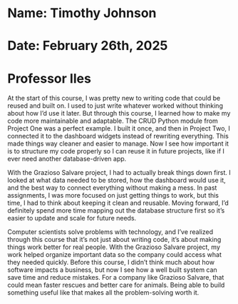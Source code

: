 # Name: Timothy Johnson

# Date: February 26th, 2025

 # Professor Iles

At the start of this course, I was pretty new to writing code that could be reused and built on. I used to just write whatever worked without thinking about how I’d use it later. But through this course, I learned how to make my code more maintainable and adaptable. The CRUD Python module from Project One was a perfect example. I built it once, and then in Project Two, I connected it to the dashboard widgets instead of rewriting everything. This made things way cleaner and easier to manage. Now I see how important it is to structure my code properly so I can reuse it in future projects, like if I ever need another database-driven app.

With the Grazioso Salvare project, I had to actually break things down first. I looked at what data needed to be stored, how the dashboard would use it, and the best way to connect everything without making a mess. In past assignments, I was more focused on just getting things to work, but this time, I had to think about keeping it clean and reusable. Moving forward, I’d definitely spend more time mapping out the database structure first so it’s easier to update and scale for future needs.

Computer scientists solve problems with technology, and I’ve realized through this course that it’s not just about writing code, it’s about making things work better for real people. With the Grazioso Salvare project, my work helped organize important data so the company could access what they needed quickly. Before this course, I didn’t think much about how software impacts a business, but now I see how a well built system can save time and reduce mistakes. For a company like Grazioso Salvare, that could mean faster rescues and better care for animals. Being able to build something useful like that makes all the problem-solving worth it.
